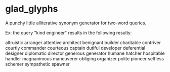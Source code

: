# glad_glyphs
A punchy little alliterative synonym generator for two-word queries. 

Ex: the query "kind engineer" results in the following results:

altruistic arranger
attentive architect
benignant builder
charitable contriver
courtly commander
courteous captain
dutiful developer
deferential designer
diplomatic director
generous generator
humane hatcher
hospitable handler
magnanimous maneuverer
obliging organizer
polite pioneer
selfless schemer
sympathetic spawner
